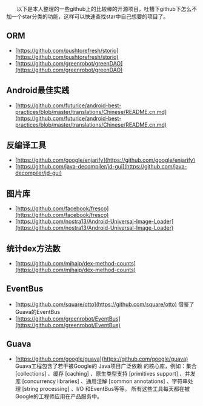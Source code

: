 &#160; &#160; &#160; &#160;以下是本人整理的一些github上的比较棒的开源项目，吐槽下github下怎么不加一个star分类的功能，这样可以快速查找star中自己想要的项目了。 

ORM 
----   
* [https://github.com/pushtorefresh/storio](https://github.com/pushtorefresh/storio)  
* [https://github.com/greenrobot/greenDAO](https://github.com/greenrobot/greenDAO)

Android最佳实践  
----  
* [https://github.com/futurice/android-best-practices/blob/master/translations/Chinese/README.cn.md](https://github.com/futurice/android-best-practices/blob/master/translations/Chinese/README.cn.md)

反编译工具
----
* [https://github.com/google/enjarify](https://github.com/google/enjarify)
* [https://github.com/java-decompiler/jd-gui](https://github.com/java-decompiler/jd-gui)

图片库
----
* [https://github.com/facebook/fresco](https://github.com/facebook/fresco)
* [https://github.com/nostra13/Android-Universal-Image-Loader](https://github.com/nostra13/Android-Universal-Image-Loader)

统计dex方法数
----
* [https://github.com/mihaip/dex-method-counts](https://github.com/mihaip/dex-method-counts)

EventBus
----
* [https://github.com/square/otto](https://github.com/square/otto) 借鉴了Guava的EventBus
* [https://github.com/greenrobot/EventBus](https://github.com/greenrobot/EventBus)

Guava
----
* [https://github.com/google/guava](https://github.com/google/guava)
Guava工程包含了若干被Google的 Java项目广泛依赖 的核心库，例如：集合 [collections] 、缓存 [caching] 、原生类型支持 [primitives support] 、并发库 [concurrency libraries] 、通用注解 [common annotations] 、字符串处理 [string processing] 、I/O 和EventBus等等。 所有这些工具每天都在被Google的工程师应用在产品服务中。
